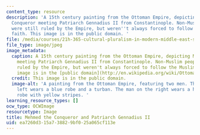 ```yaml
---
content_type: resource
description: 'A 15th century painting from the Ottoman Empire, depicting Mehmed the
  Conqueror meeting Patriarch Gennadius II from Constantinople. Non-Muslim people
  were still ruled by the Empire, but weren''t always forced to follow the Muslim
  faith. This image is in the public domain. '
file: /media/courses/21h-365-cultural-pluralism-in-modern-middle-east-spring-2014/ea7260d315a738829bf025a065cf113e_21H-365s14.jpg
file_type: image/jpeg
image_metadata:
  caption: A 15th century painting from the Ottoman Empire, depicting Mehmed the Conqueror
    meeting Patriarch Gennadius II from Constantinople. Non-Muslim people were still
    ruled by the Empire, but weren't always forced to follow the Muslim faith. This
    image is in the [public domain](http://en.wikipedia.org/wiki/Ottoman_Empire#mediaviewer/File:Gennadios_II_and_Mehmed_II.jpg).
  credit: This image is in the public domain.
  image-alt: 'A painting from the Ottoman Empire, featuring two men. The man on the
    left wears a blue robe and a turban. The man on the right wears a hooded brown
    robe with yellow stripes. '
learning_resource_types: []
ocw_type: OCWImage
resourcetype: Image
title: Mehmed the Conqueror and Patriarch Gennadius II
uid: ea7260d3-15a7-3882-9bf0-25a065cf113e
---
```

